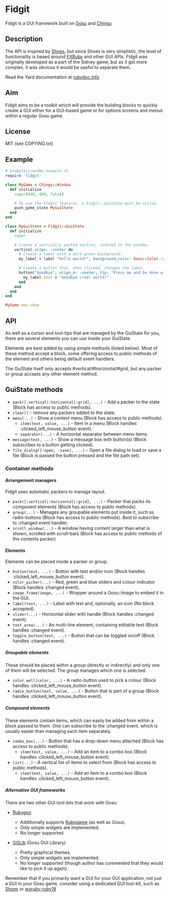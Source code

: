 Fidgit
======

Fidgit is a GUI framework built on [Gosu](http://libgosu.org/) and [Chingu](http://ippa.se/chingu)


Description
-----------

The API is inspired by [Shoes](https://shoesrb.com/), but since Shoes is very simplistic, the level of functionality is
based around [FXRuby](https://www.fxruby.org/) and other GUI APIs.
Fidgit was originally developed as a part of the Sidney game, but as it got more complex, it was obvious it would be
useful to separate them.

Read the Yard documentation at [rubydoc.info](https://rubydoc.info/github/gosu/fidgit/master)


Aim
---

Fidgit aims to be a toolkit which will provide the building blocks to quickly create a GUI either for a GUI-based game
or for options screens and menus within a regular Gosu game.


License
-------

MIT (see COPYING.txt)


Example
-------

```ruby
# examples/readme_example.rb
require 'fidgit'

class MyGame < Chingu::Window
  def initialize
    super(640, 480, false)

    # To use the Fidgit features, a Fidgit::GuiState must be active.
    push_game_state MyGuiState
  end
end

class MyGuiState < Fidgit::GuiState
  def initialize
    super

    # Create a vertically packed section, centred in the window.
    vertical align: :center do
      # Create a label with a dark green background.
      my_label = label "Hello world!", background_color: Gosu::Color.rgb(0, 100, 0)

      # Create a button that, when clicked, changes the label.
      button("Goodbye", align_h: :center, tip: "Press me and be done with it!") do
        my_label.text = "Goodbye cruel world!"
      end
    end
  end
end

MyGame.new.show
```


API
---

As well as a cursor and tool-tips that are managed by the GuiState for you, there are several elements you can use inside your GuiState.

Elements are best added by using simple methods (listed below). Most of these method accept a block, some offering access to public methods of the element and others being default event handlers.

The GuiState itself only accepts #vertical/#horizontal/#grid, but any packer or group accepts any other element method.


GuiState methods
----------------

* `pack([:vertical|:horizontal|:grid], ...)` - Add a packer to the state (Block has access to public methods).
* `clear()` - remove any packers added to the state.
* `menu(...)` - Show a context menu (Block has access to public methods).
  * `item(text, value, ...)` - Item in a menu (Block handles :clicked_left_mouse_button event).
  * `separator(...)` - A horizontal separator between menu items.
* `message(text, ...)` - Show a message box with button(s) (Block subscribes to a button getting clicked).
* `file_dialog([:open, :save], ...)` - Open a file dialog to load or save a file (Block is passed the button pressed and the file path set).

### Container methods

#### Arrangement managers

Fidgit uses automatic packers to manage layout.

* `pack([:vertical|:horizontal|:grid], ...)` - Packer that packs its component elements (Block has access to public methods).
* `group(...)` - Manages any groupable elements put inside it, such as radio-buttons (Block has access to public methods). Best to subscribe to :changed event handler.
* `scroll_window(...)` - A window having content larger than what is shown, scrolled with scroll-bars (Block has access to public methods of the contents packer)

#### Elements

Elements can be placed inside a packer or group.

* `button(text, ...)` - Button with text and/or icon (Block handles :clicked_left_mouse_button event).
* `color_picker(...)` - Red, green and blue sliders and colour indicator (Block handles :changed event).
* `image_frame(image, ...)` - Wrapper around a Gosu::Image to embed it in the GUI.
* `label(text, ...)` - Label with text and, optionally, an icon (No block accepted).
* `slider(...)` - Horizontal slider with handle (Block handles :changed event).
* `text_area(...)` - An multi-line element, containing editable text (Block handles :changed event).
* `toggle_button(text, ...)` - Button that can be toggled on/off (Block handles :changed event).

##### Groupable elements

These should be placed within a group (directly or indirectly) and only one of them will be selected. The group manages which one is selected.

* `color_well(color, ...)` - A radio-button used to pick a colour (Block handles :clicked_left_mouse_button event).
* `radio_button(text, value, ...)` - Button that is part of a group (Block handles :clicked_left_mouse_button event).

##### Compound elements

These elements contain items, which can easily be added from within a block passed to them. One can subscribe to the :changed event, which is usually easier than managing each item separately.

* `combo_box(...)` - Button that has a drop-down menu attached (Block has access to public methods).
  * `item(text, value, ...)` - Add an item to a combo box (Block handles :clicked_left_mouse_button event).
* `list(...)` - A vertical list of items to select from (Block has access to public methods).
  * `item(text, value, ...)` - Add an item to a combo box (Block handles :clicked_left_mouse_button event).


##### Alternative GUI frameworks

There are two other GUI tool-kits that work with Gosu:

* [Rubygoo](http://code.google.com/p/rubygoo/)
  * Additionally supports [Rubygame](http://rubygame.org/) (as well as Gosu).
  * Only simple widgets are implemented.
  * No longer supported.

* [GGLib](http://code.google.com/p/gglib/) (Gosu GUI Library)
  * Pretty graphical themes.
  * Only simple widgets are implemented.
  * No longer supported (though author has commented that they would like to pick it up again).

Remember that if you primarily want a GUI for your GUI application, not just a GUI in your Gosu game, consider using a dedicated GUI tool-kit, such as [Shoes](http://shoesrb.com/) or [wxruby-ruby19](http://wxruby.rubyforge.org/)
